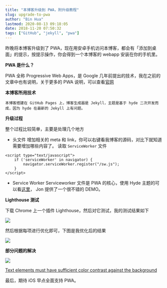 ```yaml
---
title: "本博客升级到 PWA，附升级教程"
slug: upgrade-to-pwa
author: "Bin Hua"
lastmod: 2020-08-13 09:18:05
date: 2018-11-20 07:50:32
tags: ["GitHub", "jekyll", "pwa"]
---
```


昨晚将本博客升级到了 PWA，现在用安卓手机访问本博客，都会有「添加到桌面」的提示，按提示操作，你会得到一个本博客的 webapp 安装在你的手机里。

**PWA 是什么？**

PWA 全称 Progressive Web Apps，是 Google 几年前提出的技术，我在之前的文章中也有说明，关于更多的 PWA 说明，可以查看[官网](https://developers.google.com/web/progressive-web-apps/)

**本博客所用技术**

```
本博客搭建在 GitHub Pages 上，博客生成器是 Jekyll，主题是基于 hyde 二次开发而成，因为 hyde 在最新的 Jekyll 上有问题。
```

**升级过程**

整个过程比较简单，主要是处理几个地方

- 头文件 增加相关的 meta 和 link，你可以右键看我博客的源码，对比下就知道需要增加哪些内容了。 读取 `ServiceWorker` 文件 

```
<script type="text/javascript">   
    if ('serviceWorker' in navigator) {
        navigator.serviceWorker.register("/sw.js");   
    } 
</script>
```

- Service Worker Serviceworker 文件是 PWA 的核心，使用 Hyde 主题的可以看[这里](https://github.com/jonpitch/progressive-hyde)， Jon 提供了一个很不错的 DEMO。 

**Lighthouse 测试**

下载 Chrome 上一个插件 Lighthouse，然后对它测试，我的测试结果如下

![](/imgs/upgrade-to-pwa-001.png)

然后根据每项进行优化即可，下图是我优化后的结果

![](/imgs/upgrade-to-pwa-003.png)

**部分问题的解决**

![](/imgs/upgrade-to-pwa-002.png)

[Text elements must have sufficient color contrast against the background](https://dequeuniversity.com/rules/axe/2.2/color-contrast?application=lighthouse)

最后，期待 iOS 早点全面支持 PWA。